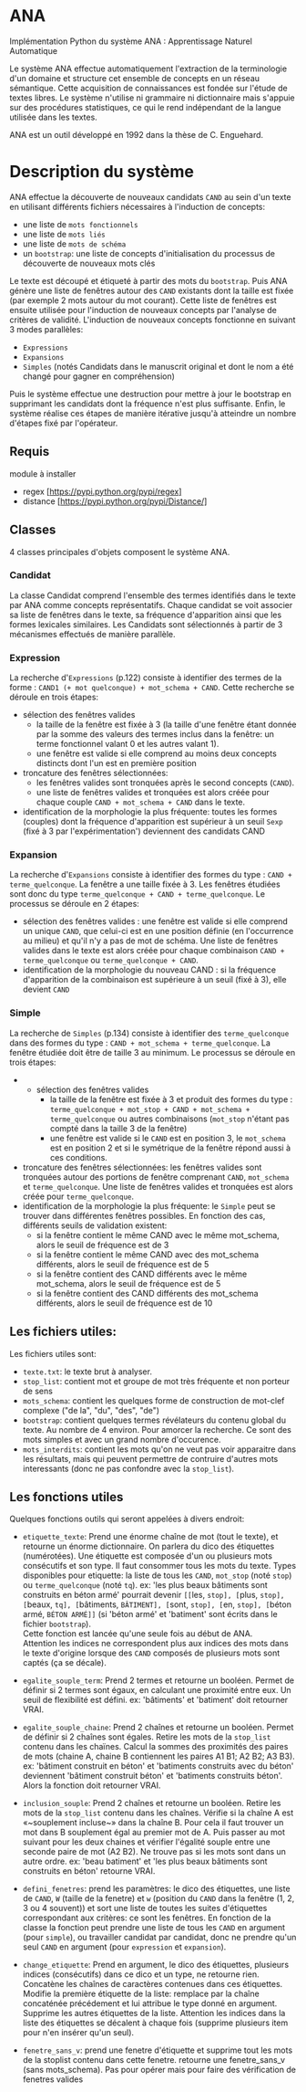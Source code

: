 # ANA

Implémentation Python du système ANA : Apprentissage Naturel Automatique

Le système ANA effectue automatiquement l'extraction de la terminologie d'un domaine et structure cet ensemble de concepts en un réseau sémantique. Cette acquisition de connaissances est fondée sur l'étude de textes libres. Le système n'utilise ni grammaire ni dictionnaire mais s'appuie sur des procédures statistiques, ce qui le rend indépendant de la langue utilisée dans les textes.

ANA est un outil développé en 1992 dans la thèse de C. Enguehard.

# Description du système

ANA effectue la découverte de nouveaux candidats `CAND` au sein d'un texte en utilisant différents fichiers nécessaires à l'induction de concepts:
- une liste de `mots fonctionnels`
- une liste de `mots liés`
- une liste de `mots de schéma`
- un `bootstrap`: une liste de concepts d'initialisation du processus de découverte de nouveaux mots clés

Le texte est découpé et étiqueté à partir des mots du `bootstrap`. Puis ANA génère une liste de fenêtres autour des `CAND` existants dont la taille est fixée (par exemple 2 mots autour du mot courant). Cette liste de fenêtres est ensuite utilisée pour l'induction de nouveaux concepts par l'analyse de critères de validité. L'induction de nouveaux concepts fonctionne en suivant 3 modes parallèles:
- `Expressions`
- `Expansions`
- `Simples` (notés Candidats dans le manuscrit original et dont le nom a été changé pour gagner en compréhension)

Puis le système effectue une destruction pour mettre à jour le bootstrap en supprimant les candidats dont la fréquence n'est plus suffisante. Enfin, le système réalise ces étapes de manière itérative jusqu'à atteindre un nombre d'étapes fixé par l'opérateur.

## Requis
module à installer
- regex [https://pypi.python.org/pypi/regex]
- distance [https://pypi.python.org/pypi/Distance/]

## Classes

4 classes principales d'objets composent le système ANA.

### Candidat

La classe Candidat comprend l'ensemble des termes identifiés dans le texte par ANA comme concepts représentatifs. Chaque candidat se voit associer sa liste de fenêtres dans le texte, sa fréquence d'apparition ainsi que les formes lexicales similaires. Les Candidats sont sélectionnés à partir de 3 mécanismes effectués de manière parallèle.

### Expression

La recherche d'`Expressions` (p.122) consiste à identifier des termes de la forme : `CAND1 (+ mot quelconque) + mot_schema + CAND`. Cette recherche se déroule en trois étapes:
- sélection des fenêtres valides
    * la taille de la fenêtre est fixée à 3 (la taille d'une fenêtre étant donnée par la somme des valeurs des termes inclus dans la fenêtre: un terme fonctionnel valant 0 et les autres valant 1).
    * une fenêtre est valide si elle comprend au moins deux concepts distincts dont l'un est en première position
- troncature des fenêtres sélectionnées:
    * les fenêtres valides sont tronquées après le second concepts (`CAND`). 
    * une liste de fenêtres valides et tronquées est alors créée pour chaque couple `CAND + mot_schema + CAND` dans le texte.
- identification de la morphologie la plus fréquente: toutes les formes (couples) dont la fréquence d'apparition est supérieur à un seuil `Sexp` (fixé à 3 par l'expérimentation') deviennent des candidats CAND

### Expansion

La recherche d'`Expansions` consiste à identifier des formes du type : `CAND + terme_quelconque`. La fenêtre a une taille fixée à 3. Les fenêtres étudiées sont donc du type `terme_quelconque + CAND + terme_quelconque`. Le processus se déroule en 2 étapes:
- sélection des fenêtres valides : une fenêtre est valide si elle comprend un unique `CAND`, que celui-ci est en une position définie (en l'occurrence au milieu) et qu'il n'y a pas de mot de schéma. Une liste de fenêtres valides dans le texte est alors créée pour chaque combinaison `CAND + terme_quelconque` ou `terme_quelconque + CAND`.
- identification de la morphologie du nouveau CAND : si la fréquence d'apparition de la combinaison est supérieure à un seuil (fixé à 3), elle devient `CAND`

### Simple

La recherche de `Simples` (p.134) consiste à identifier des `terme_quelconque` dans des formes du type : `CAND + mot_schema + terme_quelconque`. La fenêtre étudiée doit être de taille 3 au minimum. Le processus se déroule en trois étapes:
- - sélection des fenêtres valides
    * la taille de la fenêtre est fixée à 3 et produit des formes du type : `terme_quelconque + mot_stop + CAND + mot_schema + terme_quelconque` ou autres combinaisons (`mot_stop` n'étant pas compté dans la taille 3 de la fenêtre)
    * une fenêtre est valide si le `CAND` est en position 3, le `mot_schema` est en position 2 et si le symétrique de la fenêtre répond aussi à ces conditions.
- troncature des fenêtres sélectionnées: les fenêtres valides sont tronquées autour des portions de fenêtre comprenant `CAND`, `mot_schema` et `terme_quelconque`. Une liste de fenêtres valides et tronquées est alors créée pour `terme_quelconque`.
- identification de la morphologie la plus fréquente: le `Simple` peut se trouver dans différentes fenêtres possibles. En fonction des cas, différents seuils de validation existent:
    * si la fenêtre contient le même CAND avec le même mot_schema, alors le seuil de fréquence est de 3
    * si la fenêtre contient le même CAND avec des mot_schema différents, alors le seuil de fréquence est de 5
    * si la fenêtre contient des CAND différents avec le même mot_schema, alors le seuil de fréquence est de 5
    * si la fenêtre contient des CAND différents des mot_schema différents, alors le seuil de fréquence est de 10


## Les fichiers utiles: 
Les fichiers utiles sont: 
- `texte.txt`: le texte brut à analyser.
- `stop_list`: contient mot et groupe de mot très fréquente et non porteur de sens 
- `mots_schema`: contient les quelques forme de construction de mot-clef complexe ("de la", "du", "des", "de")
- `bootstrap`: contient quelques termes révélateurs du contenu global du texte. Au nombre de 4 environ. Pour amorcer la recherche. Ce sont des mots simples et avec un grand nombre d'occurence.
- `mots_interdits`: contient les mots qu'on ne veut pas voir apparaitre dans les résultats, mais qui peuvent permettre de contruire d'autres mots interessants (donc ne pas confondre avec la `stop_list`).

## Les fonctions utiles
Quelques fonctions outils qui seront appelées à divers endroit:
- `etiquette_texte`: Prend une énorme chaîne de mot (tout le texte), et retourne un énorme dictionnaire. On parlera du dico des étiquettes (numérotées). Une étiquette est composée d'un ou plusieurs mots consécutifs et son type. Il faut consommer tous les mots du texte. Types disponibles pour etiquette: la liste de tous les `CAND`, `mot_stop` (noté `stop`) ou `terme_quelconque` (noté `tq`). 
ex: 'les plus beaux bâtiments sont construits en béton armé' pourrait devenir `[[`les, `stop], [`plus, `stop], [`beaux, `tq], [`bâtiments, `BÂTIMENT], [`sont, `stop], [`en, `stop], [`béton armé, `BÉTON ARMÉ]]` (si 'béton armé' et 'batiment' sont écrits dans le fichier `bootstrap`).  
Cette fonction est lancée qu'une seule fois au début de ANA.  
Attention les indices ne correspondent plus aux indices des mots dans le texte d'origine lorsque des `CAND` composés de plusieurs mots sont captés (ça se décale).

- `egalite_souple_term`: Prend 2 termes et retourne un booléen. Permet de définir si 2 termes sont égaux, en calculant une proximité entre eux. Un seuil de flexibilité est défini. ex: 'bâtiments' et 'batiment' doit retourner VRAI. 
- `egalite_souple_chaine`: Prend 2 chaînes et retourne un booléen. Permet de définir si 2 chaînes sont égales. Retire les mots de la `stop_list` contenu dans les chaïnes. Calcul la sommes des proximités des paires de mots (chaine A, chaine B contiennent les paires A1 B1; A2 B2; A3 B3). ex: 'bâtiment construit en béton' et 'batiments construits avec du béton' deviennent 'bâtiment construit béton' et 'batiments construits béton'. Alors la fonction doit retourner VRAI. 
- `inclusion_souple`: Prend 2 chaînes et retourne un booléen. Retire les mots de la `stop_list` contenu dans les chaînes. Vérifie si la chaîne A est «~souplement incluse~» dans la chaîne B. Pour cela il faut trouver un mot dans B souplement égal au premier mot de A. Puis passer au mot suivant pour les deux chaines et vérifier l'égalité souple entre une seconde paire de mot (A2 B2). Ne trouve pas si les mots sont dans un autre ordre. ex: 'beau batiment' et 'les plus beaux bâtiments sont construits en béton' retourne VRAI.
- `defini_fenetres`: prend les paramètres: le dico des étiquettes, une liste de `CAND`, `W` (taille de la fenetre) et `w` (position du `CAND` dans la fenêtre (1, 2, 3 ou 4 souvent)) et sort une liste de toutes les suites d'étiquettes correspondant aux critères: ce sont les fenêtres. En fonction de la classe la fonction peut prendre une liste de tous les `CAND` en argument (pour `simple`), ou travailler candidat par candidat, donc ne prendre qu'un seul `CAND` en argument (pour `expression` et `expansion`).
- `change_etiquette`: Prend en argument, le dico des étiquettes, plusieurs indices (consécutifs) dans ce dico et un type, ne retourne rien. Concatène les chaînes de caractères contenues dans ces étiquettes. Modifie la première étiquette de la liste: remplace par la chaîne concaténée précédement et lui attribue le type donné en argument. Supprime les autres étiquettes de la liste.
Attention les indices dans la liste des étiquettes se décalent à chaque fois (supprime plusieurs item pour n'en insérer qu'un seul). 
- `fenetre_sans_v`: prend une fenetre d'étiquette et supprime tout les mots de la stoplist contenu dans cette fenetre. retourne une fenetre_sans_v (sans mots_schema). Pas pour opérer mais pour faire des vérification de fenetres valides



